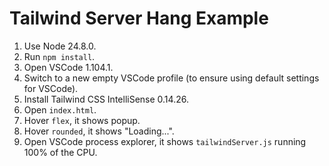 # Tailwind Server Hang Example

1. Use Node 24.8.0.
2. Run `npm install`.
3. Open VSCode 1.104.1.
4. Switch to a new empty VSCode profile (to ensure using default settings for VSCode).
5. Install Tailwind CSS IntelliSense 0.14.26. 
6. Open `index.html`.
7. Hover `flex`, it shows popup.
8. Hover `rounded`, it shows "Loading...".
9. Open VSCode process explorer, it shows `tailwindServer.js` running 100% of the CPU.
